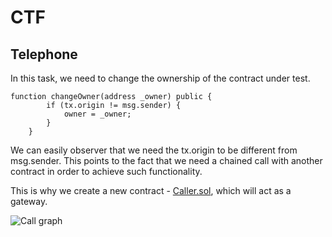 # CTF

## Telephone
In this task, we need to change the ownership of the contract under test.

```solidity
function changeOwner(address _owner) public {
        if (tx.origin != msg.sender) {
            owner = _owner;
        }
    }
```

We can easily observer that we need the tx.origin to be different from msg.sender. This points to the fact that we need a chained call with another contract in order to achieve such functionality.

This is why we create a new contract - [Caller.sol](/contracts/Caller.sol), which will act as a gateway.

![Call graph](/res/pics/Telephone.png)